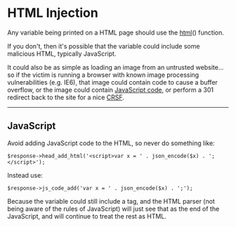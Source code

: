 # HTML Injection

Any variable being printed on a HTML page should use the [html](../../../doc/system/functions.md)() function.

If you don't, then it's possible that the variable could include some malicious HTML, typically JavaScript.

It could also be as simple as loading an image from an untrusted website... so if the victim is running a browser with known image processing vulnerabilities (e.g. IE6), that image could contain code to cause a buffer overflow, or the image could contain [JavaScript code](http://adblockplus.org/blog/the-hazards-of-mime-sniffing), or perform a 301 redirect back to the site for a nice [CRSF](../../../doc/security/csrf.md).

---

## JavaScript

Avoid adding JavaScript code to the HTML, so never do something like:

	$response->head_add_html('<script>var x = ' . json_encode($x) . ';</script>');

Instead use:

	$response->js_code_add('var x = ' . json_encode($x) . ';');

Because the variable could still include a </script> tag, and the HTML parser (not being aware of the rules of JavaScript) will just see that as the end of the JavaScript, and will continue to treat the rest as HTML.
